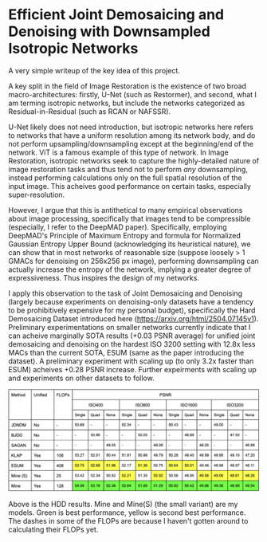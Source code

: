 # Efficient Joint Demosaicing and Denoising with Downsampled Isotropic Networks

A very simple writeup of the key idea of this project.

A key split in the field of Image Restoration is the existence of two broad macro-architectures: firstly, U-Net (such as Restormer), and second, what I am terming isotropic networks, but include the networks categorized as Residual-in-Residual (such as RCAN or NAFSSR). 

U-Net likely does not need introduction, but isotropic networks here refers to networks that have a uniform resolution among its network body, and do not perform upsampling/downsampling except at the beginning/end of the network. ViT is a famous example of this type of network. In Image Restoration, isotropic networks seek to capture the highly-detailed nature of image restoration tasks and thus tend not to perform *any* downsampling, instead performing calculations only on the full spatial resolution of the input image. This acheives good performance on certain tasks, especially super-resolution.

However, I argue that this is antithetical to many empirical observations about image processing, specifically that images tend to be compressible (especially, I refer to the DeepMAD paper). Specifically, employing DeepMAD's Principle of Maximum Entropy and formula for Normalized Gaussian Entropy Upper Bound (acknowledging its heuristical nature), we can show that in most networks of reasonable size (suppose loosely > 1 GMACs for denoising on 256x256 px image), performing downsampling can actually increase the entropy of the network, implying a greater degree of expressiveness. Thus inspires the design of my networks.

I apply this observation to the task of Joint Demosaicing and Denoising (largely because experiments on denoising-only datasets have a tendency to be prohibitively expensive for my personal budget), specifically the Hard Demosaicing Dataset introduced here (https://arxiv.org/html/2504.07145v1). Preliminary experimentations on smaller networks currently indicate that I can acheive marginally SOTA results (+0.03 PSNR average) for unified joint demosaicing and denoising on the hardest ISO 3200 setting with 12.8x less MACs than the current SOTA, ESUM (same as the paper introducing the dataset). A preliminary experiment with scaling up (to only 3.2x faster than ESUM) acheives +0.28 PSNR increase. Further expeirments with scaling up and experiments on other datasets to follow.

![Alt text](hddresults.png?raw=true "Title")

Above is the HDD results. Mine and Mine(S) (the small variant) are my models. Green is best performance, yellow is second best performance. The dashes in some of the FLOPs are because I haven't gotten around to calculating their FLOPs yet.
